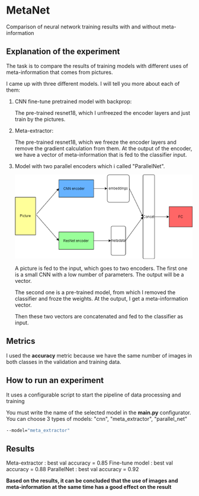 # MetaNet
Comparison of neural network training results with and without meta-information

## Explanation of the experiment
The task is to compare the results of training models with different uses of meta-information that comes from pictures.

I came up with three different models. I will tell you more about each of them:
1. CNN fine-tune pretrained model with backprop:

    The pre-trained resnet18, which I unfreezed the encoder layers and just train by the pictures.
2. Meta-extractor:

   The pre-trained resnet18, which we freeze the encoder layers and remove the gradient calculation from them. At the output of the encoder, we have a vector of meta-information that is fed to the classifier input.
3. Model with two parallel encoders which i called "ParallelNet".

   ![ParallelNet](https://github.com/SuSFCTV/MetaNet/blob/dev/docs/parallel_net.png)

   A picture is fed to the input, which goes to two encoders. The first one is a small CNN with a low number of parameters. The output will be a vector.

   The second one is a pre-trained model, from which I removed the classifier and froze the weights. At the output, I get a meta-information vector. 

   Then these two vectors are concatenated and fed to the classifier as input.
## Metrics
   I used the **accuracy** metric because we have the same number of images in both classes in the validation and training data.
## How to run an experiment
It uses a configurable script to start the pipeline of data processing and training

You must write the name of the selected model in the **main.py** configurator.
You can choose 3 types of models: "cnn", "meta_extractor", "parallel_net"

```bash
--model="meta_extractor"
```
## Results
Meta-extractor : best val accuracy = 0.85
Fine-tune model : best val accuracy = 0.88
ParallelNet : best val accuracy = 0.92

**Based on the results, it can be concluded that the use of images and meta-information at the same time has a good effect on the result**